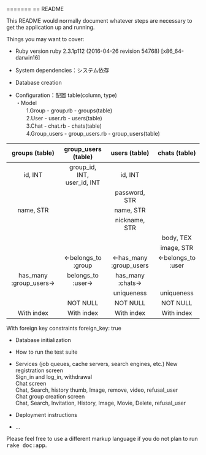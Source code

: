 =======
== README

This README would normally document whatever steps are necessary to get the
application up and running.

Things you may want to cover:

* Ruby version
ruby 2.3.1p112 (2016-04-26 revision 54768) [x86_64-darwin16]

 * System dependencies：システム依存

 * Database creation

 * Configuration：配置 table(column, type)  
・Model  
　　1.Group - group.rb - groups(table)  
　　2.User - user.rb - users(table)  
　　3.Chat - chat.rb - chats(table)  
　　4.Group_users - group_users.rb - group_users(table)

|groups (table)|group_users (table)|users (table)|chats (table)|  
|:--:|:--:|:--:|:--:|  
|id, INT|group_id, INT,<br> user_id, INT|id, INT||  
|||password, STR||  
|name, STR||name, STR||  
|||nickname, STR||  
||||body, TEX|  
||||image, STR|  
||←belongs_to :group|←has_many :group_users|←belongs_to :user|  
|has_many :group_users→|belongs_to :user→|has_many :chats→||  
|||uniqueness|uniqueness|  
||NOT NULL|NOT NULL|NOT NULL|  
|With index|With index|With index|With index|  

 With foreign key constraints foreign_key: true  

* Database initialization

* How to run the test suite

* Services (job queues, cache servers, search engines, etc.)
 New registration screen  
 Sign_in and log_in, withdrawal  
 Chat screen  
 Chat, Search, history thumb, Image, remove, video, refusal_user  
 Chat group creation screen  
 Chat, Search, Invitation, History, Image, Movie, Delete, refusal_user  

* Deployment instructions

* ...


 Please feel free to use a different markup language if you do not plan to run
 <tt>rake doc:app</tt>.
